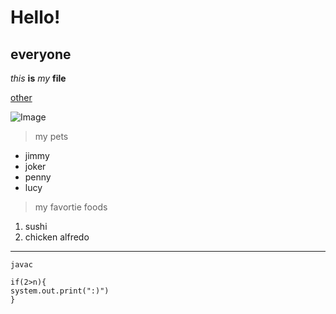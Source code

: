 # Hello!
## everyone
*this* **is** *my* **file**

[other](other.md)

![Image](https://encrypted-tbn0.gstatic.com/images?q=tbn:ANd9GcT0KnNu46povUcwKNf8fGiljnFfnD20nwYHd1r44JUikA&s)
> my pets

* jimmy
* joker
* penny
* lucy

> my favortie foods
1. sushi
2. chicken alfredo
---
`javac` 
```
if(2>n){
system.out.print(":)")
}
```
